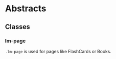 # Abstracts

## Classes

### lm-page

<!-- TODO change the names of the pages as they must surely be changed because they sound awful -->

`.lm-page` is used for pages like FlashCards or Books.
